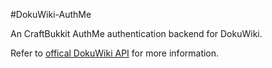 #DokuWiki-AuthMe

An CraftBukkit AuthMe authentication backend for DokuWiki.

Refer to [offical DokuWiki API](https://www.dokuwiki.org/devel:auth_plugins) for more information.